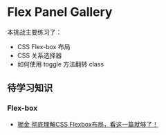 # Flex Panel Gallery

本挑战主要练习了：

- CSS Flex-box 布局
- CSS 关系选择器
- 如何使用 toggle 方法翻转 class

## 待学习知识

### Flex-box

- [掘金 彻底理解CSS Flexbox布局，看这一篇就够了！](https://juejin.cn/post/7004622232378966046)

